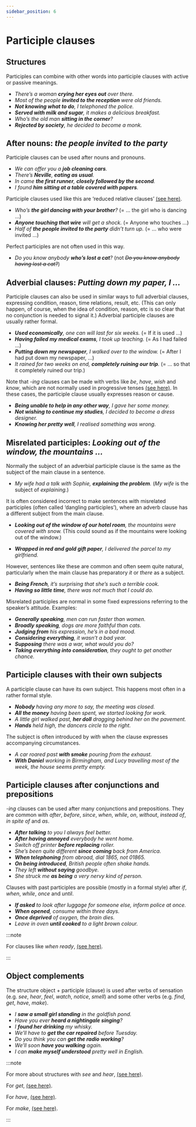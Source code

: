 ```yaml
---
sidebar_position: 6
---
```


# Participle clauses

## Structures

Participles can combine with other words into participle clauses with active or passive meanings.

- *There’s a woman **crying her eyes out** over there.*
- *Most of the people **invited to the reception** were old friends.*
- ***Not knowing what to do**, I telephoned the police.*
- ***Served with milk and sugar**, it makes a delicious breakfast.*
- *Who’s the old man **sitting in the corner**?*
- ***Rejected by society**, he decided to become a monk.*

## After nouns: *the people invited to the party*

Participle clauses can be used after nouns and pronouns.

- *We can offer you a **job cleaning cars**.*
- *There’s **Neville**, **eating as usual**.*
- *In came **the first runner**, **closely followed by the second**.*
- *I found **him sitting at a table covered with papers**.*

Participle clauses used like this are ‘reduced relative clauses’ [(see here)](./../relative-clauses/relatives-advanced-points#reduced-relative-clauses-the-girl-dancing).

- *Who’s **the girl dancing with your brother**?* (= … the girl who is dancing …)
- ***Anyone touching that wire** will get a shock.* (= Anyone who touches …)
- *Half of **the people invited to the party** didn’t turn up.* (= … who were invited …)

Perfect participles are not often used in this way.

- *Do you know anybody **who’s lost a cat**?* (not *~~Do you know anybody having lost a cat?~~*)

## Adverbial clauses: *Putting down my paper, I …*

Participle clauses can also be used in similar ways to full adverbial clauses, expressing condition, reason, time relations, result, etc. (This can only happen, of course, when the idea of condition, reason, etc is so clear that no conjunction is needed to signal it.) Adverbial participle clauses are usually rather formal.

- ***Used economically**, one can will last for six weeks.* (= If it is used …)
- ***Having failed my medical exams**, I took up teaching.* (= As I had failed …)
- ***Putting down my newspaper**, I walked over to the window.* (= After I had put down my newspaper, …)
- *It rained for two weeks on end, **completely ruining our trip**.* (= … so that it completely ruined our trip.)

Note that *\-ing* clauses can be made with verbs like *be*, *have*, *wish* and *know*, which are not normally used in progressive tenses [(see here)](./../verbs/non-progressive-verbs). In these cases, the participle clause usually expresses reason or cause.

- ***Being unable to help in any other way**, I gave her some money.*
- ***Not wishing to continue my studies**, I decided to become a dress designer.*
- ***Knowing her pretty well**, I realised something was wrong.*

## Misrelated participles: *Looking out of the window, the mountains …*

Normally the subject of an adverbial participle clause is the same as the subject of the main clause in a sentence.

- *My wife had a talk with Sophie, **explaining the problem**.* (*My wife* is the subject of *explaining*.)

It is often considered incorrect to make sentences with misrelated participles (often called ‘dangling participles’), where an adverb clause has a different subject from the main clause.

- ***Looking out of the window of our hotel room**, the mountains were covered with snow.* (This could sound as if the mountains were looking out of the window.)

- ***Wrapped in red and gold gift paper**, I delivered the parcel to my girlfriend.*

However, sentences like these are common and often seem quite natural, particularly when the main clause has preparatory *it* or *there* as a subject.

- ***Being French**, it’s surprising that she’s such a terrible cook.*
- ***Having so little time**, there was not much that I could do.*

Misrelated participles are normal in some fixed expressions referring to the speaker’s attitude. Examples:

- ***Generally speaking**, men can run faster than women.*
- ***Broadly speaking**, dogs are more faithful than cats.*
- ***Judging from** his expression, he’s in a bad mood.*
- ***Considering everything**, it wasn’t a bad year.*
- ***Supposing** there was a war, what would you do?*
- ***Taking everything into consideration**, they ought to get another chance.*

## Participle clauses with their own subjects

A participle clause can have its own subject. This happens most often in a rather formal style.

- ***Nobody** having any more to say, the meeting was closed.*
- ***All the money** having been spent, we started looking for work.*
- *A little girl walked past, **her doll** dragging behind her on the pavement.*
- ***Hands** held high, the dancers circle to the right.*

The subject is often introduced by *with* when the clause expresses accompanying circumstances.

- *A car roared past **with smoke** pouring from the exhaust.*
- ***With Daniel** working in Birmingham, and Lucy travelling most of the week, the house seems pretty empty.*

## Participle clauses after conjunctions and prepositions

*\-ing* clauses can be used after many conjunctions and prepositions. They are common with *after*, *before*, *since*, *when*, *while*, *on*, *without*, *instead of*, *in spite of* and *as*.

- ***After talking** to you I always feel better.*
- ***After having annoyed** everybody he went home.*
- *Switch off printer **before replacing** roller.*
- *She’s been quite different **since coming** back from America.*
- ***When telephoning** from abroad, dial 1865, not 01865.*
- ***On being introduced**, British people often shake hands.*
- *They left **without saying** goodbye.*
- *She struck me **as being** a very nervy kind of person.*

Clauses with past participles are possible (mostly in a formal style) after *if*, *when*, *while*, *once* and *until*.

- ***If asked** to look after luggage for someone else, inform police at once.*
- ***When opened**, consume within three days.*
- ***Once deprived** of oxygen, the brain dies.*
- *Leave in oven **until cooked** to a light brown colour.*

:::note

For clauses like *when ready*, [(see here)](./../other-adverbial-clauses/as-when-and-while-simultaneous-events#reduced-clauses-with-when-and-while).

:::

## Object complements

The structure object + participle (clause) is used after verbs of sensation (e.g. *see*, *hear*, *feel*, *watch*, *notice*, *smell*) and some other verbs (e.g. *find*, *get*, *have*, *make*).

- *I **saw a small girl standing** in the goldfish pond.*
- *Have you ever **heard a nightingale singing**?*
- *I **found her drinking** my whisky.*
- *We’ll have to **get the car repaired** before Tuesday.*
- *Do you think you can **get the radio working**?*
- *We’ll soon **have you walking** again.*
- *I can **make myself understood** pretty well in English.*

:::note

For more about structures with *see* and *hear*, [(see here)](./../infinitives-ing-forms-and-past-participles-after-nouns-verbs-etc/hear-see-etc-object-verb-form).

For *get*, [(see here)](./../infinitives-ing-forms-and-past-participles-after-nouns-verbs-etc/causative-and-similar-structures-with-get).

For *have*, [(see here)](./../infinitives-ing-forms-and-past-participles-after-nouns-verbs-etc/causative-and-similar-structures-with-have).

For *make*, [(see here)](./../infinitives-ing-forms-and-past-participles-after-nouns-verbs-etc/causative-structures-with-make).

:::
